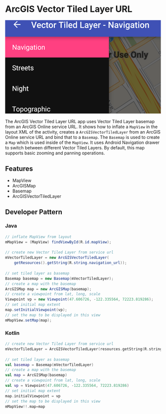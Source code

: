 # ArcGIS Vector Tiled Layer URL

![ArcGIS VectorTiledLayer](arcgis-vectortiledlayer.png)

The ArcGIS Vector Tiled Layer URL app uses Vector Tiled Layer basemap from an ArcGIS Online service URL.
It shows how to inflate a `MapView` in the layout XML of the activity, creates a `ArcGISVectorTiledLayer` from an ArcGIS Online service URL and bind that to a ```Basemap```.  The ```Basemap``` is used to create a ```Map``` which is used inside of the ```MapView```. It uses Android Navigation drawer to switch between different Vector Tiled Layers. By default, this map supports basic zooming and panning operations.

## Features
* MapView
* ArcGISMap
* Basemap
* ArcGISVectorTiledLayer

## Developer Pattern
### Java
```java
// inflate MapView from layout
mMapView = (MapView) findViewById(R.id.mapView);

// create new Vector Tiled Layer from service url
mVectorTiledLayer = new ArcGISVectorTiledLayer(
    getResources().getString(R.string.navigation_url));

// set tiled layer as basemap
Basemap basemap = new Basemap(mVectorTiledLayer);
// create a map with the basemap
ArcGISMap map = new ArcGISMap(basemap);
// create a viewpoint from lat, long, scale
Viewpoint vp = new Viewpoint(47.606726, -122.335564, 72223.819286);
// set initial map extent
map.setInitialViewpoint(vp);
// set the map to be displayed in this view
mMapView.setMap(map);
```

### Kotlin
```kotlin
// create new Vector Tiled Layer from service url
mVectorTiledLayer = ArcGISVectorTiledLayer(resources.getString(R.string.navigation_url))

// set tiled layer as basemap
val basemap = Basemap(mVectorTiledLayer)
// create a map with the basemap
val map = ArcGISMap(basemap)
// create a viewpoint from lat, long, scale
val vp = Viewpoint(47.606726, -122.335564, 72223.819286)
// set initial map extent
map.initialViewpoint = vp
// set the map to be displayed in this view
mMapView!!.map=map
```